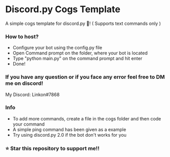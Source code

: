 # Discord.py Cogs Template
A simple cogs template for discord.py 🐍! ( Supports text commands only )

### How to host?
- Configure your bot using the config.py file
- Open Command prompt on the folder, where your bot is located
- Type "python main.py" on the command prompt and hit enter
- Done!

### If you have any question or if you face any error feel free to DM me on discord! 
My Discord: Linkon#7868

### Info
 - To add more commands, create a file in the cogs folder and then code your command
 - A simple ping command has been given as a example
 - Try using discord.py 2.0 if the bot don't works for you

### ⭐ Star this repository to support me!!
